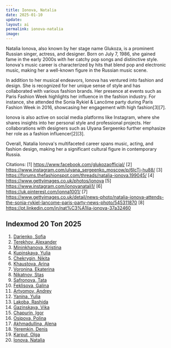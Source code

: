 ```yaml
---
title: Ionova, Natalia
date: 2025-01-10
update:
layout: ai
permalink: ionova-natalia
image:
---
```


Natalia Ionova, also known by her stage name Glukoza, is a prominent Russian singer, actress, and designer. Born on July 7, 1986, she gained fame in the early 2000s with her catchy pop songs and distinctive style. Ionova's music career is characterized by hits that blend pop and electronic music, making her a well-known figure in the Russian music scene.

In addition to her musical endeavors, Ionova has ventured into fashion and design. She is recognized for her unique sense of style and has collaborated with various fashion brands. Her presence at events such as Paris Fashion Week highlights her influence in the fashion industry. For instance, she attended the Sonia Rykiel & Lancôme party during Paris Fashion Week in 2016, showcasing her engagement with high fashion[3][7].

Ionova is also active on social media platforms like Instagram, where she shares insights into her personal style and professional projects. Her collaborations with designers such as Ulyana Sergeenko further emphasize her role as a fashion influencer[2][3].

Overall, Natalia Ionova's multifaceted career spans music, acting, and fashion design, making her a significant cultural figure in contemporary Russia.

Citations:
[1] https://www.facebook.com/glukozaofficial/
[2] https://www.instagram.com/ulyana_sergeenko_moscow/p/6IcTj-hu88/
[3] https://forums.thefashionspot.com/threads/natalia-ionova.199045/
[4] https://www.gettyimages.co.uk/photos/ionova
[5] https://www.instagram.com/ionovanatali1/
[6] https://uk.pinterest.com/ionna1001/
[7] https://www.gettyimages.co.uk/detail/news-photo/natalia-ionova-attends-the-sonia-rykiel-lancome-paris-party-news-photo/545311870
[8] https://pt.linkedin.com/in/nat%C3%A1lia-ionova-37a32460

## Indexmod 20 Топ 2025

1. [Darienko, Sofia](darienko-sofia)  
2. [Terekhov, Alexander](terekhov-alexander)  
3. [Mininkhanova, Kristina](mininkhanova-kristina)  
4. [Kupinskaya, Yulia](kupinskaya-yulia)  
5. [Chekrygin, Nikita](chekrygin-nikita)  
6. [Khaustova, Arina](khaustova-arina)  
7. [Voronina, Ekaterina](voronina-ekaterina)  
8. [Nikatnov, Stas](nikatnov-stas)  
9. [Safronova, Tata](safronova-tata)  
10. [Feklisova, Galina](feklisova-galina)  
11. [Artyomov, Andrey](artyomov-andrey)  
12. [Yanina, Yulia](yanina-yulia)  
13. [Lakoba, Rashida](lakoba-rashida)  
14. [Gazinskaya, Vika](gazinskaya-vika)  
15. [Chapurin, Igor](chapurin-igor)  
16. [Osipova, Polina](osipova-polina)  
17. [Akhmadullina, Alena](akhmadullina-alena-designer)  
18. [Yeremkin, Denis](yeremkin-denis)  
19. [Karput, Olga](karput-olga)  
20. [Ionova, Natalia](ionova-natalia)  

